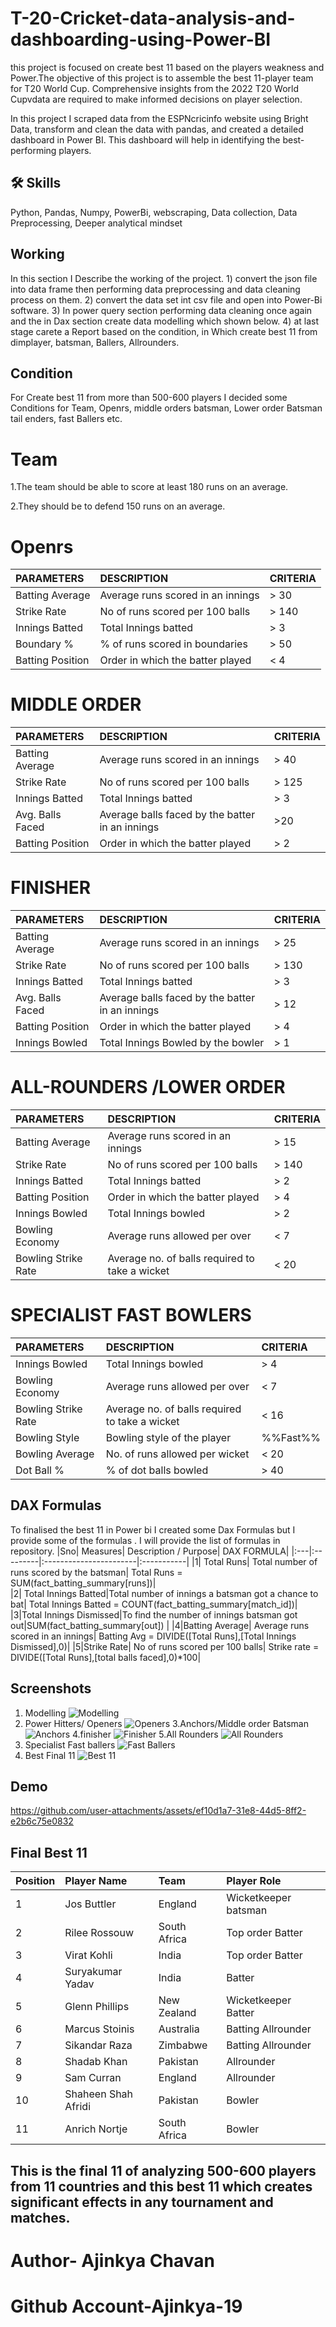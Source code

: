 
# T-20-Cricket-data-analysis-and-dashboarding-using-Power-BI


this project is focused on create best 11 based on the players weakness and Power.The objective of this project is to assemble the best 11-player team for T20 World Cup. Comprehensive insights from the 2022 T20 World Cupvdata are required to make informed decisions on player selection.

In this project I scraped data from the ESPNcricinfo website
using Bright Data, transform and clean the data with pandas, and created
a detailed dashboard in Power BI. This dashboard will help in identifying
the best-performing players.



## 🛠 Skills
Python, Pandas, Numpy, PowerBi, webscraping, Data collection, Data Preprocessing, Deeper analytical mindset
## Working
 In this section I Describe the working of the project.
    1) convert the json file into data frame then performing data preprocessing and data cleaning process on them.
    2) convert the data set int csv file and open into Power-Bi software.
    3) In power query section performing data cleaning once again and the in Dax section create data modelling which shown below.
    4) at last stage carete a Report based on the condition, in Which create best 11 from dimplayer, batsman, Ballers, Allrounders.


## Condition 
For Create best 11 from more than 500-600  players I decided some Conditions for Team, Openrs, middle orders batsman, Lower order Batsman tail enders, fast Ballers etc.
# Team
1.The team should be able to score at
least 180 runs on an average.

2.They should be to defend 150 runs
on an average.

# Openrs
|PARAMETERS| DESCRIPTION | CRITERIA |
| :--------| :--------| :--------|
|Batting Average|Average runs scored in an innings |> 30|
|Strike Rate| No of runs scored per 100 balls|> 140|
|Innings Batted| Total Innings batted |> 3|
|Boundary % |% of runs scored in boundaries |> 50|
|Batting Position| Order in which the batter played| < 4|

# MIDDLE ORDER
|PARAMETERS| DESCRIPTION | CRITERIA |
| :--------| :--------| :--------|
|Batting Average| Average runs scored in an innings| > 40|
|Strike Rate| No of runs scored per 100 balls| > 125|
|Innings Batted| Total Innings batted| > 3|
|Avg. Balls Faced|Average balls faced by the batter in an innings|>20|
|Batting Position| Order in which the batter played |> 2|

# FINISHER
|PARAMETERS| DESCRIPTION | CRITERIA |
| :--------| :--------| :--------|
|Batting Average| Average runs scored in an innings| > 25|
|Strike Rate| No of runs scored per 100 balls| > 130|
|Innings Batted| Total Innings batted|> 3|
|Avg. Balls Faced| Average balls faced by the batter in an innings|> 12|
|Batting Position| Order in which the batter played |> 4|
|Innings Bowled| Total Innings Bowled by the bowler| > 1|

# ALL-ROUNDERS /LOWER ORDER
|PARAMETERS| DESCRIPTION | CRITERIA |
| :--------| :--------| :--------|
|Batting Average| Average runs scored in an innings| > 15|
|Strike Rate| No of runs scored per 100 balls| > 140|
|Innings Batted| Total Innings batted|> 2|
|Batting Position|Order in which the batter played|> 4|
|Innings Bowled| Total Innings bowled|> 2|
|Bowling Economy|Average runs allowed per over| < 7|
|Bowling Strike Rate |Average no. of balls required to take a wicket |< 20|

# SPECIALIST FAST BOWLERS
|PARAMETERS| DESCRIPTION | CRITERIA |
| :--------| :--------| :--------|
|Innings Bowled |Total Innings bowled| > 4|
|Bowling Economy| Average runs allowed per over |< 7|
|Bowling Strike Rate|Average no. of balls required to take a wicket|< 16|
|Bowling Style| Bowling style of the player|%%Fast%%|
|Bowling Average| No. of runs allowed per wicket| < 20|
|Dot Ball % |% of dot balls bowled |> 40|

## DAX Formulas

To  finalised the best 11 in Power bi I created some Dax Formulas but I provide some of the formulas . I will provide the list of formulas in repository.
|Sno|	Measures|	Description / Purpose|	DAX FORMULA|
|:---|:---------|:-----------------------|:-----------|
|1|	Total Runs|	Total number of runs scored by the batsman|	Total Runs = SUM(fact_batting_summary[runs])|	
|2|	Total Innings Batted|Total number of innings a batsman got a chance to bat|	Total Innings Batted = COUNT(fact_batting_summary[match_id])|	
|3|Total Innings Dismissed|To find the number of innings batsman got out|SUM(fact_batting_summary[out])	|
|4|Batting Average|	Average runs scored in an innings|	Batting Avg = DIVIDE([Total Runs],[Total Innings Dismissed],0)|	
|5|Strike Rate|	No of runs scored per 100 balls|	Strike rate = DIVIDE([Total Runs],[total balls faced],0)*100|

## Screenshots
1. Modelling
![Modelling](https://github.com/user-attachments/assets/2eab8eb5-e452-4350-96c5-22e448cd0c77)
2. Power Hitters/ Openers
![Openers](https://github.com/user-attachments/assets/cc4c038d-fcbc-4893-9fef-25e2b41bafb5)
3.Anchors/Middle order Batsman
![Anchors](https://github.com/user-attachments/assets/1a59c434-041a-4fca-b2b2-a9646c7a4a9a)
4.finisher
![Finisher](https://github.com/user-attachments/assets/1abb0962-f9a8-47ac-a219-8675686f8fe8)
5.All Rounders
![All Rounders](https://github.com/user-attachments/assets/0d2c1421-7893-4ea0-b978-716d38e63fe8)
6. Specialist Fast ballers
![Fast Ballers](https://github.com/user-attachments/assets/1d523698-70fa-4727-b5db-2c78e4ad415d)
7. Best Final 11 
![Best 11](https://github.com/user-attachments/assets/125f17ec-146e-45f5-ada0-d1665043cb8a)

## Demo
https://github.com/user-attachments/assets/ef10d1a7-31e8-44d5-8ff2-e2b6c75e0832

## Final Best 11
|Position|Player Name| Team|Player Role|
|:----------|:-----------|:---------|:-----|
|1|Jos Buttler|England|Wicketkeeper batsman|
|2|Rilee Rossouw|South Africa|Top order Batter|
|3|Virat Kohli|India|Top order Batter|
|4|Suryakumar Yadav|India|Batter|
|5|Glenn Phillips|New Zealand|Wicketkeeper Batter|
|6|Marcus Stoinis|Australia|Batting Allrounder|
|7|Sikandar Raza|Zimbabwe|Batting Allrounder|
|8|Shadab Khan|Pakistan|Allrounder|
|9|Sam Curran|England|Allrounder|
|10|Shaheen Shah Afridi|Pakistan|Bowler|
|11|Anrich Nortje|South Africa|Bowler|

## This is the final 11 of analyzing 500-600 players from 11 countries and this best 11 which creates significant effects in any tournament and matches.

# Author- Ajinkya Chavan
# Github Account-Ajinkya-19

